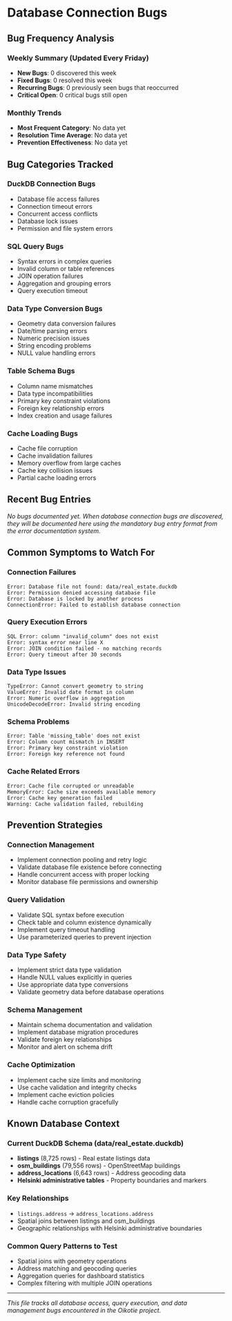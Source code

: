 # Database Connection Bugs

## Bug Frequency Analysis
### Weekly Summary (Updated Every Friday)
- **New Bugs**: 0 discovered this week
- **Fixed Bugs**: 0 resolved this week
- **Recurring Bugs**: 0 previously seen bugs that reoccurred
- **Critical Open**: 0 critical bugs still open

### Monthly Trends
- **Most Frequent Category**: No data yet
- **Resolution Time Average**: No data yet
- **Prevention Effectiveness**: No data yet

## Bug Categories Tracked

### DuckDB Connection Bugs
- Database file access failures
- Connection timeout errors
- Concurrent access conflicts
- Database lock issues
- Permission and file system errors

### SQL Query Bugs
- Syntax errors in complex queries
- Invalid column or table references
- JOIN operation failures
- Aggregation and grouping errors
- Query execution timeout

### Data Type Conversion Bugs
- Geometry data conversion failures
- Date/time parsing errors
- Numeric precision issues
- String encoding problems
- NULL value handling errors

### Table Schema Bugs
- Column name mismatches
- Data type incompatibilities
- Primary key constraint violations
- Foreign key relationship errors
- Index creation and usage failures

### Cache Loading Bugs
- Cache file corruption
- Cache invalidation failures
- Memory overflow from large caches
- Cache key collision issues
- Partial cache loading errors

## Recent Bug Entries

*No bugs documented yet. When database connection bugs are discovered, they will be documented here using the mandatory bug entry format from the error documentation system.*

## Common Symptoms to Watch For

### Connection Failures
```
Error: Database file not found: data/real_estate.duckdb
Error: Permission denied accessing database file
Error: Database is locked by another process
ConnectionError: Failed to establish database connection
```

### Query Execution Errors
```
SQL Error: column "invalid_column" does not exist
Error: syntax error near line X
Error: JOIN condition failed - no matching records
Error: Query timeout after 30 seconds
```

### Data Type Issues
```
TypeError: Cannot convert geometry to string
ValueError: Invalid date format in column
Error: Numeric overflow in aggregation
UnicodeDecodeError: Invalid string encoding
```

### Schema Problems
```
Error: Table 'missing_table' does not exist
Error: Column count mismatch in INSERT
Error: Primary key constraint violation
Error: Foreign key reference not found
```

### Cache Related Errors
```
Error: Cache file corrupted or unreadable
MemoryError: Cache size exceeds available memory
Error: Cache key generation failed
Warning: Cache validation failed, rebuilding
```

## Prevention Strategies

### Connection Management
- Implement connection pooling and retry logic
- Validate database file existence before connecting
- Handle concurrent access with proper locking
- Monitor database file permissions and ownership

### Query Validation
- Validate SQL syntax before execution
- Check table and column existence dynamically
- Implement query timeout handling
- Use parameterized queries to prevent injection

### Data Type Safety
- Implement strict data type validation
- Handle NULL values explicitly in queries
- Use appropriate data type conversions
- Validate geometry data before database operations

### Schema Management
- Maintain schema documentation and validation
- Implement database migration procedures
- Validate foreign key relationships
- Monitor and alert on schema drift

### Cache Optimization
- Implement cache size limits and monitoring
- Use cache validation and integrity checks
- Implement cache eviction policies
- Handle cache corruption gracefully

## Known Database Context

### Current DuckDB Schema (data/real_estate.duckdb)
- **listings** (8,725 rows) - Real estate listings data
- **osm_buildings** (79,556 rows) - OpenStreetMap buildings
- **address_locations** (6,643 rows) - Address geocoding data
- **Helsinki administrative tables** - Property boundaries and markers

### Key Relationships
- `listings.address` → `address_locations.address`
- Spatial joins between listings and osm_buildings
- Geographic relationships with Helsinki administrative boundaries

### Common Query Patterns to Test
- Spatial joins with geometry operations
- Address matching and geocoding queries
- Aggregation queries for dashboard statistics
- Complex filtering with multiple JOIN operations

---

*This file tracks all database access, query execution, and data management bugs encountered in the Oikotie project.*

